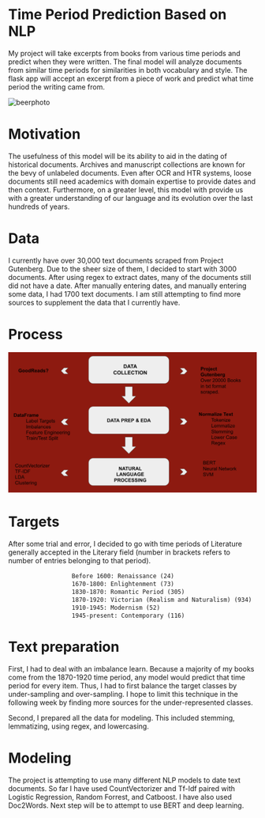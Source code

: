 # Time Period Prediction Based on NLP

My project will take excerpts from books from various time periods and predict when they were written. The final model will
analyze documents from similar time periods for similarities in both vocabulary and style. The flask app will accept an excerpt from a piece of work
and predict what time period the writing came from.

<img src='projectname/static/images/books.jpeg' alt='beerphoto'>


# Motivation

The usefulness of this model will be its ability to aid in the dating of historical documents. Archives and manuscript collections are known for the bevy of unlabeled documents. Even after OCR and HTR systems, loose documents still need academics with domain expertise to provide dates and then context. Furthermore, on a greater level, this model with provide us with a greater understanding of our language and its evolution over the last hundreds of years.


# Data

I currently have over 30,000 text documents scraped from Project Gutenberg. Due to the sheer size of them, I decided to start with 3000 documents. After
using regex to extract dates, many of the documents still did not have a date. After manually entering dates, and manually entering some data, I
had 1700 text documents. I am still attempting to find more sources to supplement the data that I currently have.

# Process

<img src='projectname/static/images/work_flow.png' alt='work_flow'>

# Targets

After some trial and error, I decided to go with time periods of Literature generally accepted in the Literary field (number in brackets refers to number of entries belonging to that period).

                      Before 1600: Renaissance (24)
                      1670-1800: Enlightenment (73)
                      1830-1870: Romantic Period (305)
                      1870-1920: Victorian (Realism and Naturalism) (934)
                      1910-1945: Modernism (52)
                      1945-present: Contemporary (116)

# Text preparation

First, I had to deal with an imbalance learn. Because a majority of my books come from the 1870-1920 time period, any model would predict that time period for every item. Thus, I had to first balance the target classes by under-sampling and over-sampling. I hope to limit this technique in the following week by finding more sources for the under-represented classes.

Second, I prepared all the data for modeling. This included stemming, lemmatizing, using regex, and lowercasing.

# Modeling

The project is attempting to use many different NLP models to date text documents. So far I have used CountVectorizer and Tf-Idf paired with Logistic Regression, Random Forrest, and Catboost. I have also used Doc2Words. Next step will be to attempt to use BERT and deep learning.
